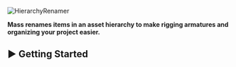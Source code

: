 ![HierarchyRenamer](https://github.com/user-attachments/assets/2dca51d1-f7dc-4052-a619-e240987c04f7)

**Mass renames items in an asset hierarchy to make rigging armatures and organizing your project easier.**

## ▶ Getting Started
